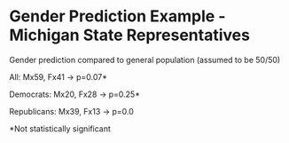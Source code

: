# Gender Prediction Example - Michigan State Representatives

Gender prediction compared to general population (assumed to be 50/50)

All: Mx59, Fx41 -> p=0.07*

Democrats: Mx20, Fx28 -> p=0.25*

Republicans: Mx39, Fx13 -> p=0.0

*Not statistically significant